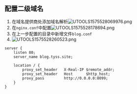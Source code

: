 ## 配置二级域名
1. 在域名提供商处添加域名解析![UTOOLS1575528069976.png](https://user-gold-cdn.xitu.io/2019/12/5/16ed4ca811c5dd5f?w=662&h=487&f=png&s=22366)
2. 在`nginx.conf`中配置![UTOOLS1575528178694.png](https://user-gold-cdn.xitu.io/2019/12/5/16ed4cc273ff90e0?w=641&h=401&f=png&s=22908)
3. 在上一步配置的目录中新增文件`blog.conf`
4. ![UTOOLS1575528260523.png](https://user-gold-cdn.xitu.io/2019/12/5/16ed4cd66ae20194?w=382&h=165&f=png&s=6142)
```
server {
    listen 80;
    server_name blog.tyss.site;

    location / {
        proxy_set_header   X-Real-IP $remote_addr;
        proxy_set_header   Host      $http_host;
        proxy_pass         http://0.0.0.0:8099;
    }
}
```